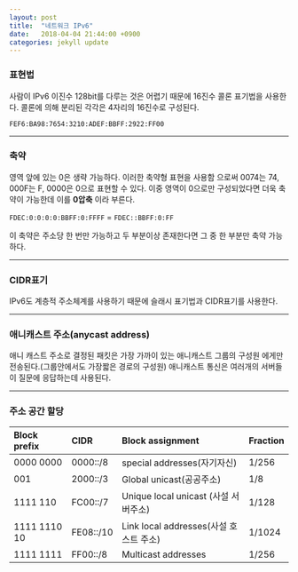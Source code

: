 ```yaml
---
layout: post
title:  "네트워크 IPv6"
date:   2018-04-04 21:44:00 +0900
categories: jekyll update
---
```


### 표현법

사람이 IPv6 이진수 128bit를 다루는 것은 어렵기 때문에 16진수 콜론 표기법을 사용한다. 콜론에 의해 분리된 각각은 4자리의 16진수로 구성된다.

`FEF6:BA98:7654:3210:ADEF:BBFF:2922:FF00`

---

### 축약

영역 앞에 있는 0은 생략 가능하다. 이러한 축약형 표현을 사용함 으로써 0074는 74, 000F는 F, 0000은 0으로 표현할 수 있다. 이중 영역이 0으로만 구성되었다면 더욱 축약이 가능한데 이를 **0압축** 이라 부른다.

`FDEC:0:0:0:0:BBFF:0:FFFF` = `FDEC::BBFF:0:FF`

이 축약은 주소당 한 번만 가능하고 두 부분이상 존재한다면 그 중 한 부분만 축약 가능하다.

---

### CIDR표기

IPv6도 계층적 주소체계를 사용하기 때문에 슬래시 표기법과 CIDR표기를 사용한다.

---

### 애니캐스트 주소(anycast address)

애니 캐스트 주소로 결정된 패킷은 가장 가까이 있는 애니캐스트 그룹의 구성원 에게만 전송된다.(그룹안에서도 가장짧은 경로의 구성원) 애니캐스트 통신은 여러개의 서버들이 질문에 응답하는데 사용된다.

---

### 주소 공간 할당

|Block prefix| CIDR | Block assignment | Fraction|
|:-----------|:-----|:-----------------|:--------|
|0000 0000|0000::/8|special addresses(자기자신)|1/256|
|001|2000::/3|Global unicast(공공주소)|1/8|
|1111 110|FC00::/7|Unique local unicast (사설 서버주소)|1/128|
|1111 1110 10|FE08::/10|Link local addresses(사설 호스트 주소)|1/1024|
|1111 1111|FF00::/8|Multicast addresses|1/256|
